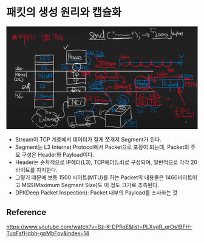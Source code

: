 
# 패킷의 생성 원리와 캡슐화

![널널한_개발자_패킷의_생성_원리와_캡슐화](./images/2306261114.png)

* Stream이 TCP 계층에서 데이터가 잘게 쪼개져 Segment가 된다.
* Segment는 L3 Internet Protocol에서 Packet으로 포장이 되는데, Packet의 주요 구성은 Header와 Payload이다.
* Header는 순차적으로 IP헤더(L3), TCP헤더(L4)로 구성되며, 일반적으로 각각 20바이트를 차지한다. 
* 그렇기 떄문에 보통 1500 바이트(MTU)를 하는 Packet의 내용물은 1460바이트이고 MSS(Maximum Segment Size)도 이 정도 크기로 추측된다.
* DPI(Deep Packet Inspection): Packet 내부의 Payload를 조사하는 것

## Reference
https://www.youtube.com/watch?v=Bz-K-DPfioE&list=PLXvgR_grOs1BFH-TuqFsfHqbh-gpMbFoy&index=14